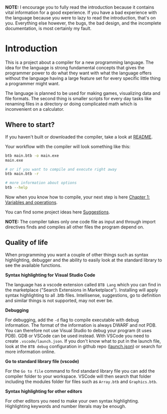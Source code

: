 **NOTE:** I encourage you to fully read the introduction because it contains vital information for a good experience. If you have a bad experience with the language because you were to lazy to read the introduction, that's on you. Everything else however, the bugs, the bad design, and the incomplete documentation, is most certainly my fault.

# Introduction
This is a project about a compiler for a new programming language. The idea for the language is strong fundamental concepts that gives the programmer power to do what they want with what the language offers without the language having a large feature set for every specific little thing a programmer might want.

The language is planned to be used for making games, visualizing data and file formats. The second thing is smaller scripts for every day tasks like renaming files in a directory or doing complicated math which is inconvenient on a calculator.

## Where to start?
If you haven't built or downloaded the compiler, take a look at [README](/README.md#How-to-get-started).

Your workflow with the compiler will look something like this:
```bash
btb main.btb -o main.exe
main.exe

# or if you want to compile and execute right away
btb main.btb -r

# more information about options
btb --help
```

Now when you know how to compile, your next step is here [Chapter 1: Variables and operations](/docs/guide/01-Variables%20and%20operations.md).

You can find some project ideas here [Suggestions](/docs/misc/suggestions.md).

**NOTE:** The compiler takes only one code file as input and through import directives finds and compiles all other files the program depend on.


## Quality of life
When programming you want a couple of other things such as syntax highlighting, debugger and the ability to easily look at the standard library to see the available functions.

**Syntax highlighting for Visual Studio Code**

The language has a vscode extension called `BTB Lang` which you can find in the marketplace ("Search Extensions in Marketplace"). Installing will apply syntax highlighting to all .btb files. Intellisense, suggestions, go to definition and similar things is not supported, may not ever be.

**Debugging**

For debugging, add the `-d` flag to compile executable with debug information. The format of the information is always DWARF and not PDB. You can therefore not use Visual Studio to debug your program (it uses PDB). GDB or VSCode can be used instead. With VSCode you need to create `.vscode/launch.json`. If you don't know what to put in the launch file, look at the `BTB debug` configuration in github repo ([launch.json](/.vscode/launch.json)) or search for more information online.

**Go to standard library file (vscode)**

For the `Go to file` command to find standard library file you can add the compiler folder to your workspace. VSCode will then search that folder including the modules folder for files such as `Array.btb` and `Graphics.btb`.

**Syntax highlighting for other editors**

For other editors you need to make your own syntax highlighting. Highlighting keywords and number literals may be enough.

